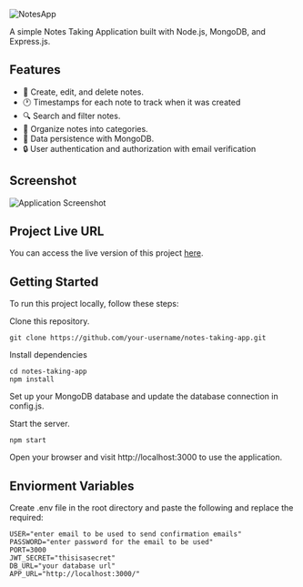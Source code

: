 ![NotesApp](https://socialify.git.ci/ferilsunu/NotesApp/image?font=Jost&language=1&name=1&owner=1&pattern=Charlie%20Brown&stargazers=1&theme=Light)

A simple Notes Taking Application built with Node.js, MongoDB, and Express.js.

## Features

- 📌 Create, edit, and delete notes.
- 🕐 Timestamps for each note to track when it was created
- 🔍 Search and filter notes.
- 📂 Organize notes into categories.
- 💾 Data persistence with MongoDB.
- 🔒 User authentication and authorization with email verification

## Screenshot

![Application Screenshot](https://i.ibb.co/RSnHX47/image.png)

## Project Live URL

You can access the live version of this project [here](https://notes-app-8c1p.onrender.com/).

## Getting Started

To run this project locally, follow these steps:

 Clone this repository.

   ```
   git clone https://github.com/your-username/notes-taking-app.git
   ```

Install dependencies
```
cd notes-taking-app
npm install
```


Set up your MongoDB database and update the database connection in config.js.

Start the server.

```
npm start
```
Open your browser and visit http://localhost:3000 to use the application.

## Enviorment Variables

Create .env file in the root directory and paste the following and replace the required:
```
USER="enter email to be used to send confirmation emails"
PASSWORD="enter password for the email to be used"
PORT=3000
JWT_SECRET="thisisasecret"
DB_URL="your database url"
APP_URL="http://localhost:3000/"

```

